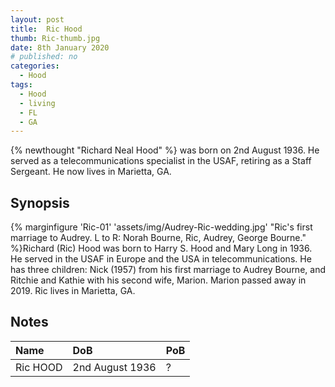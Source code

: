 ```yaml
---
layout: post
title:  Ric Hood
thumb: Ric-thumb.jpg
date: 8th January 2020
# published: no
categories: 
  - Hood
tags:
  - Hood
  - living
  - FL
  - GA
---
```

{% newthought "Richard Neal Hood" %} was born on 2nd August 1936. He served as a telecommunications specialist in the USAF, retiring as a Staff Sergeant. He now lives in Marietta, GA.
<!--more-->

## Synopsis
{% marginfigure 'Ric-01' 'assets/img/Audrey-Ric-wedding.jpg' "Ric's first marriage to Audrey. L to R: Norah Bourne, Ric, Audrey, George Bourne."  %}Richard (Ric) Hood was born to Harry S. Hood and Mary Long in 1936. He served in the USAF in Europe and the USA in telecommunications. He has three children: Nick (1957) from his first marriage to Audrey Bourne, and Ritchie and Kathie with his second wife, Marion. Marion passed away in 2019. Ric lives in Marietta, GA.

## Notes

Name|DoB|PoB
:---|:--|:--
Ric HOOD|2nd August 1936|?|

